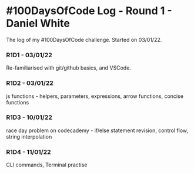 # #100DaysOfCode Log - Round 1 - Daniel White

The log of my #100DaysOfCode challenge. Started on 03/01/22.

### R1D1 - 03/01/22
Re-familiarised with git/github basics, and VSCode. 
### R1D2 - 03/01/22
js functions - helpers, parameters, expressions, arrow functions, concise functions

### R1D3 - 10/01/22
race day problem on codecademy - if/else statement revision, control flow, string interpolation

### R1D4 - 11/01/22
CLI commands, Terminal practise
